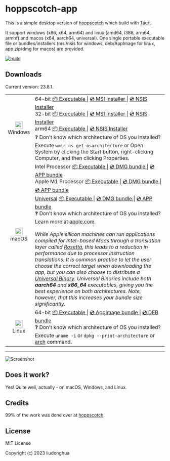 # hoppscotch-app

This is a simple desktop version of [hoppscotch](https://github.com/hoppscotch/hoppscotch) which build with [Tauri](https://tauri.studio/).

It support windows (x86, x64, arm64) and linux (amd64, i386, arm64, armhf) and macos (x64, aarch64, universal). One single portable executable file or bundles/installers (msi/nsis for windows, deb/AppImage for linux, app.zip/dmg for macos) are provided.

[![build](https://github.com/xzeldon/hoppscotch-app/actions/workflows/build.yml/badge.svg)](https://github.com/xzeldon/hoppscotch-app/actions/workflows/build.yml)

## Downloads

Current version: 23.8.1.

<table class="is-fullwidth">
</thead>
<tbody>
</tbody>
  <tr>
    <td align="center">
      <img src="./.github/images/windows.png" width="24"><br />
      Windows
    </td>
    <td>
      <span>64-bit</span>
      <a href="https://github.com/xzeldon/hoppscotch-app/releases/latest/download/hoppscotch-app-windows-23.8.1_x64.exe">
        📦 Executable
      </a> |
      <a href="https://github.com/xzeldon/hoppscotch-app/releases/latest/download/hoppscotch-app-windows-23.8.1_x64.msi">
        💿 MSI Installer
      </a> |
      <a href="https://github.com/xzeldon/hoppscotch-app/releases/latest/download/hoppscotch-app-windows-23.8.1_x64-setup.exe">
        💿 NSIS Installer
      </a><br />
      <span>32-bit</span>
      <a href="https://github.com/xzeldon/hoppscotch-app/releases/latest/download/hoppscotch-app-windows-23.8.1_x86.exe">
        📦 Executable
      </a> |
      <a href="https://github.com/xzeldon/hoppscotch-app/releases/latest/download/hoppscotch-app-windows-23.8.1_x86.msi">
        💿 MSI Installer
      </a> |
      <a href="https://github.com/xzeldon/hoppscotch-app/releases/latest/download/hoppscotch-app-windows-23.8.1_x86-setup.exe">
        💿 NSIS Installer
      </a><br />
      <span>arm64</span>
      <a href="https://github.com/xzeldon/hoppscotch-app/releases/latest/download/hoppscotch-app-windows-23.8.1_arm64.exe">
        📦 Executable
      </a> |
      <a href="https://github.com/xzeldon/hoppscotch-app/releases/latest/download/hoppscotch-app-windows-23.8.1_arm64-setup.exe">
        💿 NSIS Installer
      </a><br />
      <span>
        ❓ Don't know which architecture of OS you installed? Execute <code>wmic os get osarchitecture</code> or Open System by clicking the Start button, right-clicking Computer, and then clicking Properties.
      </span>
    </td>
  </tr>
  <tr>
    <td align="center">
      <img src="./.github/images/macos.png" width="24"><br />
      macOS
    </td>
    <td>
      <span>Intel Processor</span>
      <a href="https://github.com/xzeldon/hoppscotch-app/releases/latest/download/hoppscotch-app-macos-23.8.1_x64">
        📦 Executable
      </a> |
      <a href="https://github.com/xzeldon/hoppscotch-app/releases/latest/download/hoppscotch-app-macos-23.8.1_x64.dmg">
        💿 DMG bundle
      </a> |
      <a href="https://github.com/xzeldon/hoppscotch-app/releases/latest/download/hoppscotch-app-macos-23.8.1_x64.app.zip">
        💿 APP bundle
      </a><br />
      <span>Apple M1 Processor</span>
      <a href="https://github.com/xzeldon/hoppscotch-app/releases/latest/download/hoppscotch-app-macos-23.8.1_aarch64">
        📦 Executable
      </a> |
      <a href="https://github.com/xzeldon/hoppscotch-app/releases/latest/download/hoppscotch-app-macos-23.8.1_aarch64.dmg">
        💿 DMG bundle
      </a> |
      <a href="https://github.com/xzeldon/hoppscotch-app/releases/latest/download/hoppscotch-app-macos-23.8.1_aarch64.app.zip">
        💿 APP bundle
      </a><br />
      <span><a href="https://developer.apple.com/documentation/apple-silicon/building-a-universal-macos-binary">Universal</a></span>
      <a href="https://github.com/xzeldon/hoppscotch-app/releases/latest/download/hoppscotch-app-macos-23.8.1_universal">
        📦 Executable
      </a> |
      <a href="https://github.com/xzeldon/hoppscotch-app/releases/latest/download/hoppscotch-app-macos-23.8.1_universal.dmg">
        💿 DMG bundle
      </a> |
      <a href="https://github.com/xzeldon/hoppscotch-app/releases/latest/download/hoppscotch-app-macos-23.8.1_universal.app.zip">
        💿 APP bundle
      </a><br />
      <span>
        ❓ Don't know which architecture of OS you installed? Learn more at <a href="https://support.apple.com/en-us/HT211814">apple.com</a>.
      </span><br />
      <br />
      <i>
      While Apple silicon machines can run applications compiled for Intel-based Macs through a translation layer called <a href="https://support.apple.com/en-gb/HT211861">Rosetta</a>, this leads to a reduction in performance due to processor instruction translations. It is common practice to let the user choose the correct target when downloading the app, but you can also choose to distribute a <a href="https://developer.apple.com/documentation/apple-silicon/building-a-universal-macos-binary">Universal Binary</a>. Universal Binaries include both <b>aarch64</b> and <b>x86_64</b> executables, giving you the best experience on both architectures. Note, however, that this increases your bundle size significantly.
      </i>
    </td>
  </tr>
  <tr>
    <td align="center">
      <img src="./.github/images/linux.png" width="24"><br />
      Linux
    </td>
    <td>
      <span>64-bit</span>
      <a href="https://github.com/xzeldon/hoppscotch-app/releases/latest/download/hoppscotch-app-linux-23.8.1_amd64">
        📦 Executable
      </a> |
      <a href="https://github.com/xzeldon/hoppscotch-app/releases/latest/download/hoppscotch-app-linux-23.8.1_amd64.AppImage">
        💿 AppImage bundle
      </a> |
      <a href="https://github.com/xzeldon/hoppscotch-app/releases/latest/download/hoppscotch-app-linux-23.8.1_amd64.deb">
        💿 DEB bundle
      </a><br />
      <span>
        ❓ Don't know which architecture of OS you installed? Execute <code>uname -i</code> or <code>dpkg --print-architecture</code> or <a href="https://www.man7.org/linux/man-pages/man1/arch.1.html">arch</a> command.
      </span>
    </td>
  </tr>
</table>

<hr />

![Screenshot](./.github/images/preview.png)

## Does it work?

Yes! Quite well, actually - on macOS, Windows, and Linux.

## Credits

99% of the work was done over at [hoppscotch](https://github.com/hoppscotch/hoppscotch).

## License

MIT License

Copyright (c) 2023 liudonghua
